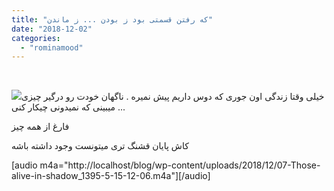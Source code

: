 ```yaml
---
title: "که رفتن قسمتی بود ز بودن ... ز ماندن"
date: "2018-12-02"
categories: 
  - "rominamood"
---
```


 

![](http://localhost/blog/wp-content/uploads/2018/12/IMG_20171208_141532_755-169x300.jpg)خیلی وقتا زندگی اون جوری که دوس داریم پیش نمیره . ناگهان خودت رو درگیر چیزی میبینی که نمیدونی چیکار کنی ...

فارغ از همه چیز

کاش پایان قشنگ تری میتونست وجود داشته باشه

\[audio m4a="http://localhost/blog/wp-content/uploads/2018/12/07-Those-alive-in-shadow\_1395-5-15-12-06.m4a"\]\[/audio\]
